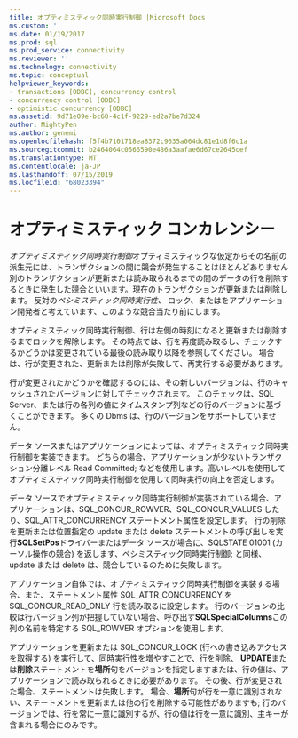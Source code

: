 ```yaml
---
title: オプティミスティック同時実行制御 |Microsoft Docs
ms.custom: ''
ms.date: 01/19/2017
ms.prod: sql
ms.prod_service: connectivity
ms.reviewer: ''
ms.technology: connectivity
ms.topic: conceptual
helpviewer_keywords:
- transactions [ODBC], concurrency control
- concurrency control [ODBC]
- optimistic concurrency [ODBC]
ms.assetid: 9d71e09e-bc68-4c1f-9229-ed2a7be7d324
author: MightyPen
ms.author: genemi
ms.openlocfilehash: f5f4b7101718ea8372c9635a064dc81e1d8f6c1a
ms.sourcegitcommit: b2464064c0566590e486a3aafae6d67ce2645cef
ms.translationtype: MT
ms.contentlocale: ja-JP
ms.lasthandoff: 07/15/2019
ms.locfileid: "68023394"
---
```

# <a name="optimistic-concurrency"></a>オプティミスティック コンカレンシー
*オプティミスティック同時実行制御*オプティミスティックな仮定からその名前の派生元には、トランザクションの間に競合が発生することはほとんどありません別のトランザクションが更新または読み取られるまでの間のデータの行を削除するときに発生した競合といいます。現在のトランザクションが更新または削除します。 反対の*ペシミスティック同時実行性、* ロック、またはをアプリケーション開発者と考えています、このような競合当たり前にします。  
  
 オプティミスティック同時実行制御、行は左側の時刻になると更新または削除するまでロックを解除します。 その時点では、行を再度読み取るし、チェックするかどうかは変更されている最後の読み取り以降を参照してください。 場合は、行が変更された、更新または削除が失敗して、再実行する必要があります。  
  
 行が変更されたかどうかを確認するのには、その新しいバージョンは、行のキャッシュされたバージョンに対してチェックされます。 このチェックは、SQL Server、または行の各列の値にタイムスタンプ列などの行のバージョンに基づくことができます。 多くの Dbms は、行のバージョンをサポートしていません。  
  
 データ ソースまたはアプリケーションによっては、オプティミスティック同時実行制御を実装できます。 どちらの場合、アプリケーションが少ないトランザクション分離レベル Read Committed; などを使用します。高いレベルを使用してオプティミスティック同時実行制御を使用して同時実行の向上を否定します。  
  
 データ ソースでオプティミスティック同時実行制御が実装されている場合、アプリケーションは、SQL_CONCUR_ROWVER、SQL_CONCUR_VALUES したり、SQL_ATTR_CONCURRENCY ステートメント属性を設定します。 行の削除を更新または位置指定の update または delete ステートメントの呼び出しを実行**SQLSetPos**ドライバーまたはデータ ソースが場合に、SQLSTATE 01001 (カーソル操作の競合) を返します、ペシミスティック同時実行制御; と同様、update または delete は、競合しているのために失敗します。  
  
 アプリケーション自体では、オプティミスティック同時実行制御を実装する場合、また、ステートメント属性 SQL_ATTR_CONCURRENCY を SQL_CONCUR_READ_ONLY 行を読み取るに設定します。 行のバージョンの比較は行バージョン列が把握していない場合、呼び出す**SQLSpecialColumns**この列の名前を特定する SQL_ROWVER オプションを使用します。  
  
 アプリケーションを更新または SQL_CONCUR_LOCK (行への書き込みアクセスを取得する) を実行して、同時実行性を増やすことで、行を削除、 **UPDATE**または**削除**ステートメントを**場所**句をバージョンを指定しますまたは、行の値は、アプリケーションで読み取られるときに必要があります。 その後、行が変更された場合、ステートメントは失敗します。 場合、**場所**句が行を一意に識別されない、ステートメントを更新または他の行を削除する可能性がありますも; 行のバージョンでは、行を常に一意に識別するが、行の値は行を一意に識別、主キーが含まれる場合にのみです。
